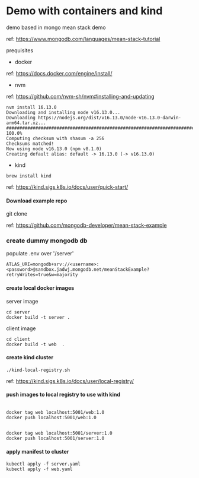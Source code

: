 # Demo with containers and kind 

demo based in mongo mean stack demo 

ref: https://www.mongodb.com/languages/mean-stack-tutorial

prequisites

* docker 

ref: https://docs.docker.com/engine/install/


* nvm

ref: https://github.com/nvm-sh/nvm#installing-and-updating
~~~
nvm install 16.13.0
Downloading and installing node v16.13.0...
Downloading https://nodejs.org/dist/v16.13.0/node-v16.13.0-darwin-arm64.tar.xz...
############################################################################################################################################################################################################### 100.0%
Computing checksum with shasum -a 256
Checksums matched!
Now using node v16.13.0 (npm v8.1.0)
Creating default alias: default -> 16.13.0 (-> v16.13.0)
~~~

* kind 

~~~
brew install kind

~~~
ref: https://kind.sigs.k8s.io/docs/user/quick-start/


#### Download example repo 

git clone 

ref: https://github.com/mongodb-developer/mean-stack-example

### create dummy mongodb db

populate .env over '/server'
~~~
ATLAS_URI=mongodb+srv://<username>:<password>@sandbox.jadwj.mongodb.net/meanStackExample?retryWrites=true&w=majority
~~~


#### create local docker images


server image 
~~~
cd server 
docker build -t server .
~~~


client image
~~~
cd client
docker build -t web  .
~~~


#### create kind cluster 

~~~
./kind-local-registry.sh
~~~

ref: https://kind.sigs.k8s.io/docs/user/local-registry/





#### push images to local registry to use with kind 

~~~

docker tag web localhost:5001/web:1.0
docker push localhost:5001/web:1.0


docker tag web localhost:5001/server:1.0
docker push localhost:5001/server:1.0
~~~

#### apply manifest to cluster

~~~
kubectl apply -f server.yaml 
kubectl apply -f web.yaml 
~~~
